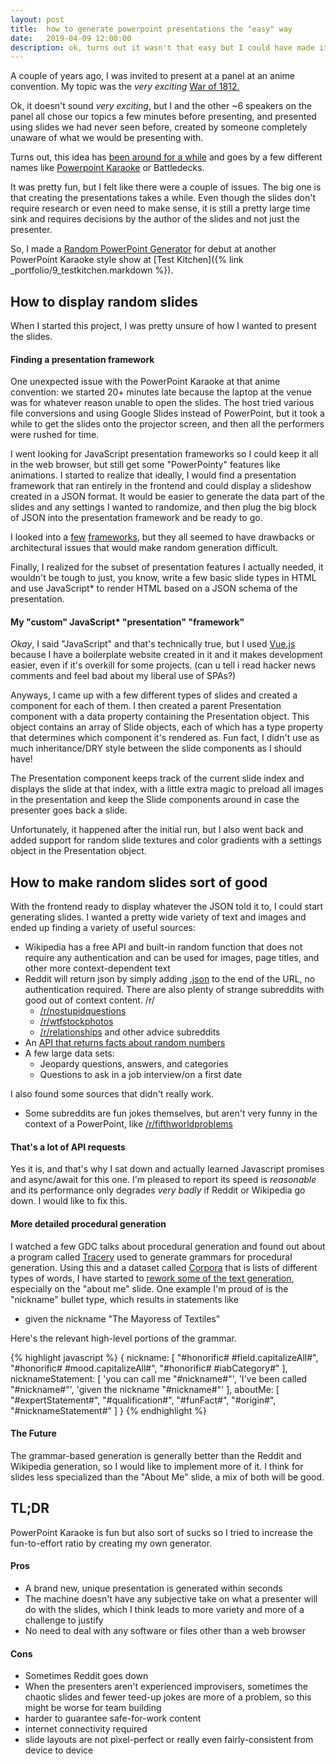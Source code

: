 ```yaml
---
layout: post
title:  how to generate powerpoint presentations the "easy" way
date:   2019-04-09 12:00:00
description: ok, turns out it wasn't that easy but I could have made it a lot harder for myself by using powerpoint
---
```

A couple of years ago, I was invited to present at a panel at an anime convention. My topic was the *very exciting* [War of 1812.](https://en.wikipedia.org/wiki/War_of_1812)

Ok, it doesn't sound *very exciting*, but I and the other ~6 speakers on the panel all chose our topics a few minutes before presenting, and presented using slides we had never seen before, created by someone completely unaware of what we would be presenting with.

Turns out, this idea has [been around for a while](https://en.wikipedia.org/wiki/PowerPoint_Karaoke) and goes by a few different names like [Powerpoint Karaoke](https://www.powerpointkaraoke.com/) or Battledecks.

It was pretty fun, but I felt like there were a couple of issues. The big one is that creating the presentations takes a while. Even though the slides don't require research or even need to make sense, it is still a pretty large time sink and requires decisions by the author of the slides and not just the presenter.

So, I made a [Random PowerPoint Generator](https://pptx.pc.codes) for debut at another PowerPoint Karaoke style show at [Test Kitchen]({% link _portfolio/9_testkitchen.markdown %}).

## How to display random slides
When I started this project, I was pretty unsure of how I wanted to present the slides.

#### Finding a presentation framework
One unexpected issue with the PowerPoint Karaoke at that anime convention: we started 20+ minutes late because the laptop at the venue was for whatever reason unable to open the slides. The host tried various file conversions and using Google Slides instead of PowerPoint, but it took a while to get the slides onto the projector screen, and then all the performers were rushed for time.

I went looking for JavaScript presentation frameworks so I could keep it all in the web browser, but still get some "PowerPointy" features like animations. I started to realize that ideally, I would find a presentation framework that ran entirely in the frontend and could display a slideshow created in a JSON format. It would be easier to generate the data part of the slides and any settings I wanted to randomize, and then plug the big block of JSON into the presentation framework and be ready to go.

I looked into a [few](https://github.com/zulko/eagle.js/) [frameworks](https://github.com/hakimel/reveal.js/), but they all seemed to have drawbacks or architectural issues that would make random generation difficult.

Finally, I realized for the subset of presentation features I actually needed, it wouldn't be tough to just, you know, write a few basic slide types in HTML and use JavaScript* to render HTML based on a JSON schema of the presentation.

#### My "custom" JavaScript* "presentation" "framework"
_Okay_, I said "JavaScript" and that's technically true, but I used [Vue.js](https://vuejs.org/) because I have a boilerplate website created in it and it makes development easier, even if it's overkill for some projects. (can u tell i read hacker news comments and feel bad about my liberal use of SPAs?)

Anyways, I came up with a few different types of slides and created a component for each of them. I then created a parent Presentation component with a data property containing the Presentation object. This object contains an array of Slide objects, each of which has a type property that determines which component it's rendered as. Fun fact, I didn't use as much inheritance/DRY style between the slide components as I should have!

The Presentation component keeps track of the current slide index and displays the slide at that index, with a little extra magic to preload all images in the presentation and keep the Slide components around in case the presenter goes back a slide.

Unfortunately, it happened after the initial run, but I also went back and added support for random slide textures and color gradients with a settings object in the Presentation object.

## How to make random slides sort of good
With the frontend ready to display whatever the JSON told it to, I could start generating slides. I wanted a pretty wide variety of text and images and ended up finding a variety of useful sources:
* Wikipedia has a free API and built-in random function that does not require any authentication and can be used for images, page titles, and other more context-dependent text
* Reddit will return json by simply adding [.json](https://reddit.com/.json) to the end of the URL, no authentication required. There are also plenty of strange subreddits with good out of context content. /r/
  * [/r/nostupidquestions](https://www.reddit.com/r/nostupidquestions)
  * [/r/wtfstockphotos](https://www.reddit.com/r/wtfstockphotos)
  * [/r/relationships](https://www.reddit.com/r/relationships) and other advice subreddits
* An [API that returns facts about random numbers](http://numbersapi.com/#42)
* A few large data sets:
  * Jeopardy questions, answers, and categories
  * Questions to ask in a job interview/on a first date

I also found some sources that didn't really work.
* Some subreddits are fun jokes themselves, but aren't very funny in the context of a PowerPoint, like [/r/fifthworldproblems](https://www.reddit.com/r/fifthworldproblems)

#### That's a lot of API requests
Yes it is, and that's why I sat down and actually learned Javascript promises and async/await for this one. I'm pleased to report its speed is _reasonable_ and its performance only degrades _very badly_ if Reddit or Wikipedia go down. I would like to fix this.

#### More detailed procedural generation
I watched a few GDC talks about procedural generation and found out about a program called [Tracery](http://tracery.io/) used to generate grammars for procedural generation. Using this and a dataset called [Corpora](https://github.com/dariusk/corpora) that is lists of different types of words, I have started to [rework some of the text generation](https://github.com/pricecomstock/pptxgen/blob/master/slidegen/sources/grammar/grammar.js), especially on the "about me" slide. One example I'm proud of is the "nickname" bullet type, which results in statements like 
* given the nickname "The Mayoress of Textiles"

Here's the relevant high-level portions of the grammar.

{% highlight javascript %}
{
  nickname: [
    "#honorific# #field.capitalizeAll#",
    "#honorific# #mood.capitalizeAll#",
    "#honorific# #iabCategory#"
  ],
  nicknameStatement: [
    'you can call me "#nickname#"',
    'I\'ve been called "#nickname#"',
    'given the nickname "#nickname#"'
  ],
  aboutMe: [
    "#expertStatement#",
    "#qualification#",
    "#funFact#",
    "#origin#",
    "#nicknameStatement#"
  ]
}
{% endhighlight %}

#### The Future
The grammar-based generation is generally better than the Reddit and Wikipedia generation, so I would like to implement more of it. I think for slides less specialized than the "About Me" slide, a mix of both will be good.


## TL;DR
PowerPoint Karaoke is fun but also sort of sucks so I tried to increase the fun-to-effort ratio by creating my own generator.

#### Pros
* A brand new, unique presentation is generated within seconds
* The machine doesn't have any subjective take on what a presenter will do with the slides, which I think leads to more variety and more of a challenge to justify
* No need to deal with any software or files other than a web browser

#### Cons
* Sometimes Reddit goes down
* When the presenters aren't experienced improvisers, sometimes the chaotic slides and fewer teed-up jokes are more of a problem, so this might be worse for team building
* harder to guarantee safe-for-work content
* internet connectivity required
* slide layouts are not pixel-perfect or really even fairly-consistent from device to device